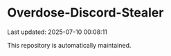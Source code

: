 # Overdose-Discord-Stealer

Last updated: 2025-07-10 00:08:11

This repository is automatically maintained.

